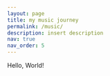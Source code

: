 ```yaml
---
layout: page
title: my music journey
permalink: /music/
description: insert description
nav: true
nav_order: 5
---
```


Hello, World!